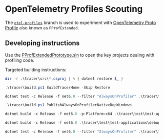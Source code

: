 # OpenTelemetry Profiles Scouting

The [`otel-profiles`](https://github.com/signalfx/signalfx-dotnet-tracing/tree/otel-profiles)
branch is used to experiment with [OpenTelemetry Proto Profile](https://github.com/open-telemetry/opentelemetry-proto-profile)
also known as `PProfExtended`.

## Developing instructions

Use the [PProfExtendedPrototype.sln](../../PProfExtendedPrototype.sln) to open
the key projects dealing with profiling code.

Targeted building instructions:

```Powershell
dir -r .\tracer\src\*.csproj | % { dotnet restore $_ }

.\tracer\build.ps1 BuildTracerHome -Skip Restore

dotnet test -c Release -f net6.0 --filter "AlwaysOnProfiler" .\tracer\test\Datadog.Trace.Tests\Datadog.Trace.Tests.csproj

.\tracer\build.ps1 PublishAlwaysOnProfilerNativeDepWindows

dotnet build -c Release -f net6.0 -p:Platform=x64 .\tracer\test\test-applications\integrations\Samples.AlwaysOnProfiler\Samples.AlwaysOnProfiler.csproj

dotnet build -c Release -f net6.0 .\tracer\test\test-applications\debugger\Samples.Probes\Samples.Probes.csproj

dotnet test -c Release -f net6.0 --filter "AlwaysOnProfiler" .\tracer\test\Datadog.Trace.ClrProfiler.IntegrationTests\Datadog.Trace.ClrProfiler.IntegrationTests.csproj
```
